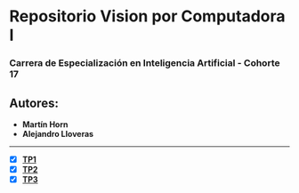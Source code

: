# Repositorio Vision por Computadora I

### Carrera de Especialización en Inteligencia Artificial - Cohorte 17

## Autores:
- **Martín Horn**
- **Alejandro Lloveras**

---

- [x] **[TP1](https://github.com/MartinMetarhizium/vision_por_computadora_1/tree/TP1_FINAL)**
- [x] **[TP2](https://github.com/MartinMetarhizium/vision_por_computadora_1/tree/TP2_FINAL)**
- [x] **[TP3](https://github.com/MartinMetarhizium/vision_por_computadora_1/tree/TP3_FIN)**